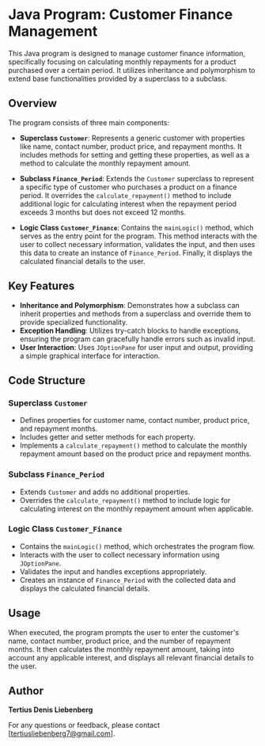 # Java Program: Customer Finance Management

This Java program is designed to manage customer finance information, specifically focusing on calculating monthly repayments for a product purchased over a certain period. It utilizes inheritance and polymorphism to extend base functionalities provided by a superclass to a subclass.

## Overview

The program consists of three main components:

- **Superclass `Customer`**: Represents a generic customer with properties like name, contact number, product price, and repayment months. It includes methods for setting and getting these properties, as well as a method to calculate the monthly repayment amount.
  
- **Subclass `Finance_Period`**: Extends the `Customer` superclass to represent a specific type of customer who purchases a product on a finance period. It overrides the `calculate_repayment()` method to include additional logic for calculating interest when the repayment period exceeds 3 months but does not exceed 12 months.
  
- **Logic Class `Customer_Finance`**: Contains the `mainLogic()` method, which serves as the entry point for the program. This method interacts with the user to collect necessary information, validates the input, and then uses this data to create an instance of `Finance_Period`. Finally, it displays the calculated financial details to the user.

## Key Features

- **Inheritance and Polymorphism**: Demonstrates how a subclass can inherit properties and methods from a superclass and override them to provide specialized functionality.
- **Exception Handling**: Utilizes try-catch blocks to handle exceptions, ensuring the program can gracefully handle errors such as invalid input.
- **User Interaction**: Uses `JOptionPane` for user input and output, providing a simple graphical interface for interaction.

## Code Structure

### Superclass `Customer`

- Defines properties for customer name, contact number, product price, and repayment months.
- Includes getter and setter methods for each property.
- Implements a `calculate_repayment()` method to calculate the monthly repayment amount based on the product price and repayment months.

### Subclass `Finance_Period`

- Extends `Customer` and adds no additional properties.
- Overrides the `calculate_repayment()` method to include logic for calculating interest on the monthly repayment amount when applicable.

### Logic Class `Customer_Finance`

- Contains the `mainLogic()` method, which orchestrates the program flow.
- Interacts with the user to collect necessary information using `JOptionPane`.
- Validates the input and handles exceptions appropriately.
- Creates an instance of `Finance_Period` with the collected data and displays the calculated financial details.

## Usage

When executed, the program prompts the user to enter the customer's name, contact number, product price, and the number of repayment months. It then calculates the monthly repayment amount, taking into account any applicable interest, and displays all relevant financial details to the user.

## Author

**Tertius Denis Liebenberg**  

For any questions or feedback, please contact [tertiusliebenberg7@gmail.com].